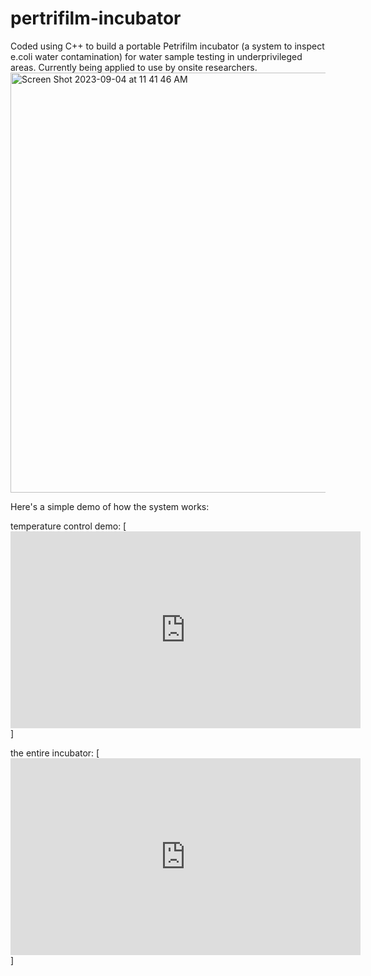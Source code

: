 # pertrifilm-incubator
Coded using C++ to build a portable Petrifilm incubator (a system to inspect e.coli water contamination)  for water sample testing in underprivileged areas. Currently being applied to use by onsite researchers. 
<img width="672" alt="Screen Shot 2023-09-04 at 11 41 46 AM" src="https://github.com/norahty/pertrifilm-incubator/assets/94091909/cf70ab83-a3a0-4955-8b07-dd16c02be123">

Here's a simple demo of how the system works:

temperature control demo:
[<iframe width="560" height="315" src="https://youtu.be/9kM2l5zZdPc" frameborder="0" allowfullscreen></iframe>]


the entire incubator:
[<iframe width="560" height="315" src="https://youtu.be/iwD6A-Eg-hc" frameborder="0" allowfullscreen></iframe>]


